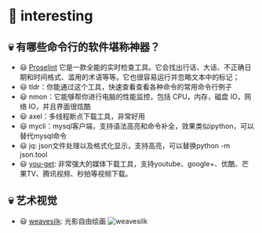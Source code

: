 # 🎈 interesting
## 💀 有哪些命令行的软件堪称神器？
- 😃 [Proselint](http://proselint.com/write/) 它是一款全能的实时检查工具。它会找出行话、大话、不正确日期和时间格式、滥用的术语等等。它也很容易运行并忽略文本中的标记；
- 😃 tldr：你能通过这个工具，快速查看查看各种命令的常用命令行例子
- 😃 nmon：它能够帮你进行电脑的性能监控，包括 CPU，内存，磁盘 IO，网络 IO，并且界面很炫酷
- 😃 axel：多线程断点下载工具，非常好用
- 😃 mycli：mysql客户端，支持语法高亮和命令补全，效果类似ipython，可以替代mysql命令
- 😃 jq: json文件处理以及格式化显示，支持高亮，可以替换python -m json.tool
- 😃 [you-get](https://github.com/soimort/you-get/wiki/%E4%B8%AD%E6%96%87%E8%AF%B4%E6%98%8E): 非常强大的媒体下载工具，支持youtube、google+、优酷、芒果TV、腾讯视频、秒拍等视频下载。
## 💀 艺术视觉
- 😃 [weavesilk](http://weavesilk.com/): 光影自由绘画
  ![weavesilk](https://github.com/mawanxiangone/interesting/assets/142721542/684c4326-7721-4c8c-ab8f-35fb0bf3b83e)

